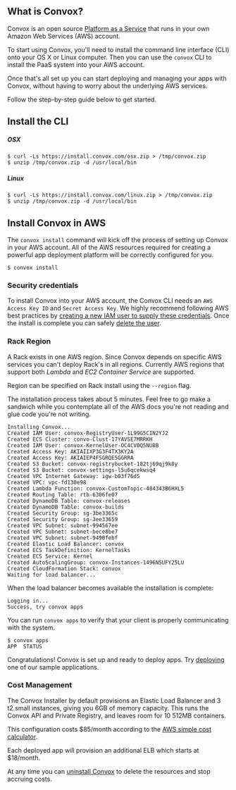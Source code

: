 ## What is Convox?

Convox is an open source [Platform as a Service](https://en.wikipedia.org/wiki/Platform_as_a_service) that runs in your own Amazon Web Services (AWS) account.

To start using Convox, you'll need to install the command line interface (CLI) onto your OS X or Linux computer. Then you can use the `convox` CLI to install the PaaS system into your AWS account.

Once that's all set up you can start deploying and managing your apps with Convox, without having to worry about the underlying AWS services.

Follow the step-by-step guide below to get started.


## Install the CLI

##### OSX
    $ curl -Ls https://install.convox.com/osx.zip > /tmp/convox.zip
    $ unzip /tmp/convox.zip -d /usr/local/bin

##### Linux
    $ curl -Ls https://install.convox.com/linux.zip > /tmp/convox.zip
    $ unzip /tmp/convox.zip -d /usr/local/bin

## Install Convox in AWS

The `convox install` command will kick off the process of setting up Convox in your AWS account. All of the AWS resources required for creating a powerful app deployment platform will be correctly configured for you.

    $ convox install

<div class="block-callout block-show-callout type-info">
  <h3>Security credentials</h3>
  <p>To install Convox into your AWS account, the Convox CLI needs an <code>AWS Access Key ID</code> and <code>Secret Access Key</code>. We highly recommend following AWS best practices by <a href="/docs/creating-an-iam-user">creating a new IAM user to supply these credentials</a>. Once the install is complete you can safely <a href="/docs/deleting-an-iam-user">delete the user</a>.</p>
</div>

<div class="block-callout block-show-callout type-primary">
  <h3>Rack Region</h3>
  <p>A Rack exists in one AWS region. Since Convox depends on specific AWS services you can't deploy Rack's in all regions. Currently AWS regions that support both <em>Lambda</em> and <em>EC2 Container Service</em> are supported.</p>
  <p>Region can be specified on Rack install using the <code>--region</code> flag.</p>
</div>

The installation process takes about 5 minutes. Feel free to go make a sandwich while you contemplate all of the AWS docs you're not reading and glue code you're not writing.

    Installing Convox...
    Created IAM User: convox-RegistryUser-1L99G5CIN2YJ2
    Created ECS Cluster: convo-Clust-17YAVSE7MRRKH
    Created IAM User: convox-KernelUser-OC4CV0Q5NU8B
    Created Access Key: AKIAIIXP3G3F4TX3KY2A
    Created Access Key: AKIAIEP4FSGRQE5GGRRA
    Created S3 Bucket: convox-registrybucket-182tj69qj9k8y
    Created S3 Bucket: convox-settings-l5u6qcekwsq4
    Created VPC Internet Gateway: igw-b03f76d5
    Created VPC: vpc-fd130e98
    Created Lambda Function: convox-CustomTopic-484343B6HXL5
    Created Routing Table: rtb-6306fe07
    Created DynamoDB Table: convox-releases
    Created DynamoDB Table: convox-builds
    Created Security Group: sg-3be3365c
    Created Security Group: sg-3ee33659
    Created VPC Subnet: subnet-994567ee
    Created VPC Subnet: subnet-bece8be7
    Created VPC Subnet: subnet-9490febf
    Created Elastic Load Balancer: convox
    Created ECS TaskDefinition: KernelTasks
    Created ECS Service: Kernel
    Created AutoScalingGroup: convox-Instances-1496N5UFY25LU
    Created CloudFormation Stack: convox
    Waiting for load balancer...

When the load balancer becomes available the installation is complete:

    Logging in...
    Success, try convox apps

You can run `convox apps` to verify that your client is properly communicating with the system.

    $ convox apps
    APP  STATUS

Congratulations! Convox is set up and ready to deploy apps. Try [deploying](/docs/deploying-an-application) one of our sample applications.

<div class="block-callout block-show-callout type-warning">
  <h3>Cost Management</h3>

  <p>The Convox Installer by default provisions an Elastic Load Balancer and 3 t2.small instances, giving you 6GB of memory capacity. This runs the Convox API and Private Registry, and leaves room for 10 512MB containers.</p>

  <p>This configuration costs $85/month according to the <a href="http://calculator.s3.amazonaws.com/index.html">AWS simple cost calculator</a>.</p>

  <p>Each deployed app will provision an additional ELB which starts at $18/month.</p>

  <p>At any time you can <a href="/docs/uninstall-convox">uninstall Convox</a> to delete the resources and stop accruing costs.</p>
</div>
